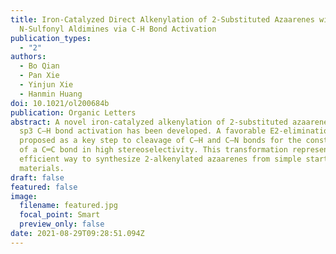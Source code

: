 ```yaml
---
title: Iron-Catalyzed Direct Alkenylation of 2-Substituted Azaarenes with
  N-Sulfonyl Aldimines via C-H Bond Activation
publication_types:
  - "2"
authors:
  - Bo Qian
  - Pan Xie
  - Yinjun Xie
  - Hanmin Huang
doi: 10.1021/ol200684b
publication: Organic Letters
abstract: A novel iron-catalyzed alkenylation of 2-substituted azaarenes through
  sp3 C–H bond activation has been developed. A favorable E2-elimination is
  proposed as a key step to cleavage of C–H and C–N bonds for the construction
  of a C═C bond in high stereoselectivity. This transformation represents an
  efficient way to synthesize 2-alkenylated azaarenes from simple starting
  materials.
draft: false
featured: false
image:
  filename: featured.jpg
  focal_point: Smart
  preview_only: false
date: 2021-08-29T09:28:51.094Z
---
```

